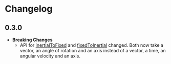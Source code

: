 
# Changelog

## 0.3.0

  * **Breaking Changes**
    * API for [inertialToFixed](src/transformations/inertialToFixed.js#L4) and [fixedToInertial](src/transformations/inertialToFixed.js#L8) changed. Both now take a vector, an angle of rotation and an axis instead of a vector, a time, an angular velocity and an axis.
